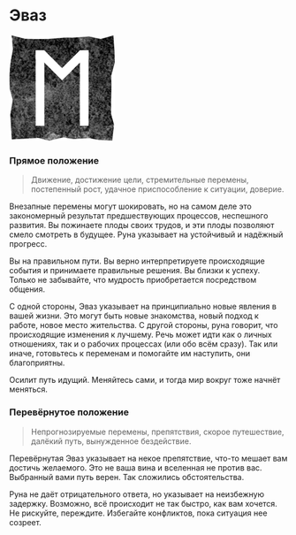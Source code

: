 # Эваз

![Руна Эваз](image/19_ehwaz.png)

### Прямое положение

>Движение, достижение цели, стремительные перемены, постепенный рост, удачное приспособление к ситуации, доверие.

Внезапные перемены могут шокировать, но на самом деле это закономерный результат предшествующих процессов, неспешного развития. Вы пожинаете плоды своих трудов, и эти плоды позволяют смело смотреть в будущее. Руна указывает на устойчивый и надёжный прогресс.

Вы на правильном пути. Вы верно интерпретируете происходящие события и принимаете правильные решения. Вы близки к успеху. Только не забывайте, что мудрость приобретается посредством общения.

С одной стороны, Эваз указывает на принципиально новые явления в вашей жизни. Это могут быть новые знакомства, новый подход к работе, новое место жительства. С другой стороны, руна говорит, что происходящие изменения к лучшему. Речь может идти как о личных отношениях, так и о рабочих процессах (или обо всём сразу). Так или иначе, готовьтесь к переменам и помогайте им наступить, они благоприятны.

Осилит путь идущий. Меняйтесь сами, и тогда мир вокруг тоже начнёт меняться.

### Перевёрнутое положение

>Непрогнозируемые перемены, препятствия, скорое путешествие, далёкий путь, вынужденное бездействие.

Перевёрнутая Эваз указывает на некое препятствие, что-то мешает вам достичь желаемого. Это не ваша вина и вселенная не против вас. Выбранный вами путь верен. Так сложились обстоятельства.

Руна не даёт отрицательного ответа, но указывает на неизбежную задержку. Возможно, всё происходит не так быстро, как вам хочется. Не рискуйте, переждите. Избегайте конфликтов, пока ситуация нее созреет.